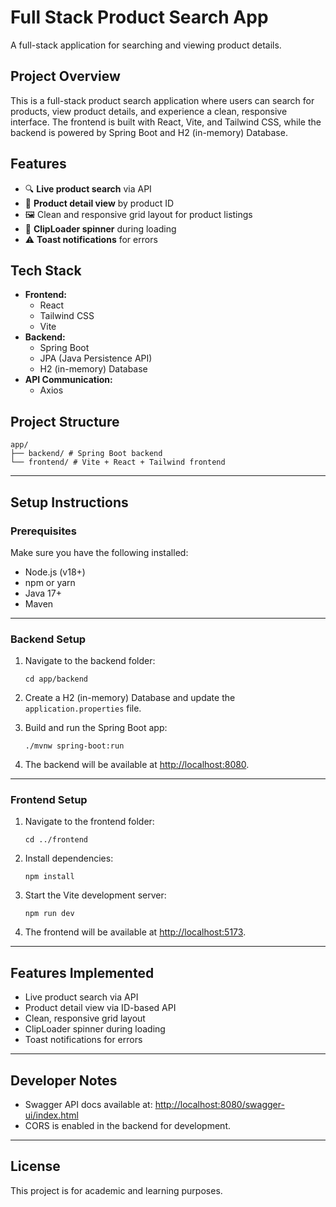 # Full Stack Product Search App

A full-stack application for searching and viewing product details.

## Project Overview
This is a full-stack product search application where users can search for products, view product details, and experience a clean, responsive interface. The frontend is built with React, Vite, and Tailwind CSS, while the backend is powered by Spring Boot and H2 (in-memory) Database.

## Features
- 🔍 **Live product search** via API
- 📄 **Product detail view** by product ID
- 🖼️ Clean and responsive grid layout for product listings
- 🔁 **ClipLoader spinner** during loading
- ⚠️ **Toast notifications** for errors

## Tech Stack
- **Frontend:**
  - React
  - Tailwind CSS
  - Vite
- **Backend:**
  - Spring Boot
  - JPA (Java Persistence API)
  - H2 (in-memory) Database
- **API Communication:**
  - Axios

## Project Structure
```plaintext
app/
├── backend/ # Spring Boot backend
└── frontend/ # Vite + React + Tailwind frontend
```
---

## Setup Instructions

### Prerequisites

Make sure you have the following installed:

- Node.js (v18+)
- npm or yarn
- Java 17+
- Maven

---

### Backend Setup

1. Navigate to the backend folder:

    ```
    cd app/backend
    ```

2. Create a H2 (in-memory) Database and update the `application.properties` file.

3. Build and run the Spring Boot app:

    ```
    ./mvnw spring-boot:run
    ```

4. The backend will be available at [http://localhost:8080](http://localhost:8080).

---

### Frontend Setup

1. Navigate to the frontend folder:

    ```
    cd ../frontend
    ```

2. Install dependencies:

    ```
    npm install
    ```

3. Start the Vite development server:

    ```
    npm run dev
    ```

4. The frontend will be available at [http://localhost:5173](http://localhost:5173).

---

## Features Implemented

- Live product search via API
- Product detail view via ID-based API
- Clean, responsive grid layout
- ClipLoader spinner during loading
- Toast notifications for errors

---

## Developer Notes

- Swagger API docs available at: [http://localhost:8080/swagger-ui/index.html](http://localhost:8080/swagger-ui/index.html)
- CORS is enabled in the backend for development.

---

## License

This project is for academic and learning purposes.

